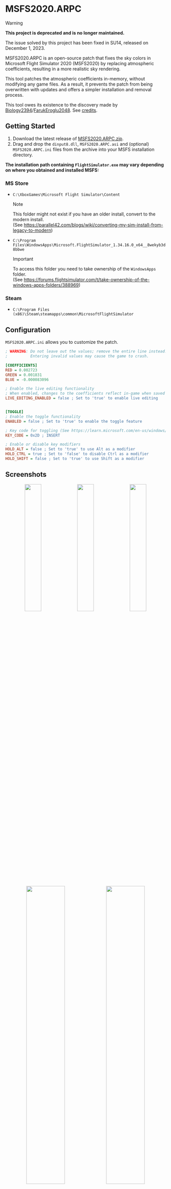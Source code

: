# MSFS2020.ARPC
> [!WARNING]
> **This project is deprecated and is no longer maintained.**
>
> The issue solved by this project has been fixed in SU14, released on December 1, 2023.

MSFS2020.ARPC is an open-source patch that fixes the sky colors in Microsoft Flight Simulator 2020 (MSFS2020) by replacing atmospheric coefficients, resulting in a more realistic sky rendering.

This tool patches the atmospheric coefficients in-memory, without modifying any game files. As a result, it prevents the patch from being overwritten with updates and offers a simpler installation and removal process.

This tool owes its existence to the discovery made by [Biology2394](https://forums.flightsimulator.com/u/Biology2394)/[FarukEroglu2048](https://github.com/FarukEroglu2048). See [credits](#credits).

## Getting Started
1. Download the latest release of [MSFS2020.ARPC.zip](https://github.com/drunkwinter/MSFS2020.ARPC/releases/latest/download/MSFS2020.ARPC.zip).
2. Drag and drop the `dinput8.dll`, `MSFS2020.ARPC.asi` and (optional) `MSFS2020.ARPC.ini` files from the archive into your MSFS installation directory.

**The installation path containing `FlightSimulator.exe` may vary depending on where you obtained and installed MSFS:**

### MS Store
- `C:\XboxGames\Microsoft Flight Simulator\Content`
     > [!NOTE]
     > This folder might not exist if you have an older install, convert to the modern install. <br />
     > (See https://parallel42.com/blogs/wiki/converting-my-sim-install-from-legacy-to-modern)

- `C:\Program Files\WindowsApps\Microsoft.FlightSimulator_1.34.16.0_x64__8wekyb3d8bbwe`
     > [!IMPORTANT]
     > To access this folder you need to take ownership of the `WindowsApps` folder. <br />
     > (See https://forums.flightsimulator.com/t/take-ownership-of-the-windows-apps-folders/388969)
### Steam
- `C:\Program Files (x86)\Steam\steamapps\common\MicrosoftFlightSimulator`

## Configuration
`MSFS2020.ARPC.ini` allows you to customize the patch.

```ini
; WARNING: Do not leave out the values; remove the entire line instead.
;          Entering invalid values may cause the game to crash.

[COEFFICIENTS]
RED = 0.002723
GREEN = 0.001831
BLUE = -0.000083096

; Enable the live editing functionality
; When enabled, changes to the coefficients reflect in-game when saved
LIVE_EDITING_ENABLED = false ; Set to 'true' to enable live editing


[TOGGLE]
; Enable the toggle functionality
ENABLED = false ; Set to 'true' to enable the toggle feature

; Key code for toggling (See https://learn.microsoft.com/en-us/windows/win32/inputdev/virtual-key-codes)
KEY_CODE = 0x2D ; INSERT

; Enable or disable key modifiers
HOLD_ALT = false ; Set to 'true' to use Alt as a modifier
HOLD_CTRL = true ; Set to 'false' to disable Ctrl as a modifier
HOLD_SHIFT = false ; Set to 'true' to use Shift as a modifier
```

## Screenshots
<p align="middle">
    <img src="https://github.com/drunkwinter/MSFS2020.ARPC/assets/38593134/4016abee-2c79-47b7-bebd-8a6a59835cb7" width="32%">
    <img src="https://github.com/drunkwinter/MSFS2020.ARPC/assets/38593134/977c378b-ace6-4d03-81c4-906a92110aea" width="32%">
    <img src="https://github.com/drunkwinter/MSFS2020.ARPC/assets/38593134/856600d1-a1a1-4400-89e7-461a4bcb8fc3" width="32%">
</p>

<p align="middle">
    <img src="https://github.com/drunkwinter/MSFS2020.ARPC/assets/38593134/50a47f69-cd1b-4090-b84f-924e172c9b8a" width="49%">
    <img src="https://github.com/drunkwinter/MSFS2020.ARPC/assets/38593134/76e2bd8a-554b-4239-836e-55a69b8f45df" width="49%">
</p>

<p align="middle">
    <img src="https://github.com/drunkwinter/MSFS2020.ARPC/assets/38593134/db0821a3-2d7d-4528-ad76-a8d3ed86e6c3" width="98%">
</p>

<p align="middle">
    <img src="https://github.com/drunkwinter/MSFS2020.ARPC/assets/38593134/76e2bd8a-554b-4239-836e-55a69b8f45df" width="32%">
    <img src="https://github.com/drunkwinter/MSFS2020.ARPC/assets/38593134/506927cd-3112-463b-8fe3-24359f549cf7" width="32%">
    <img src="https://github.com/drunkwinter/MSFS2020.ARPC/assets/38593134/f0a9bfbc-a9ca-4d4c-9427-f58c64aa5f81" width="32%">
</p>

## Development
### Prerequisites
- [Build Tools for Visual Studio 2022](https://visualstudio.microsoft.com/downloads/?q=build+tools#:~:text=Build%20Tools%20for%20Visual%20Studio%202022)
- [xmake](https://xmake.io/)

### Building
Run in terminal:
```powershell
xmake
```
> [!NOTE]
> The build files are located in `build/`

## Credits
#### ARPC
GitHub Repository: https://github.com/FarukEroglu2048/ARPC

MSFS Forum: https://forums.flightsimulator.com/t/replace-the-atmosphere-parameters-with-more-accurate-ones-from-arpc/607603/1

#### Ultimate-ASI-Loader
`.asi` loader by [ThirteenAG](https://github.com/ThirteenAG)

GitHub Repository: https://github.com/ThirteenAG/Ultimate-ASI-Loader
